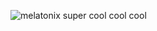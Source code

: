 ![melatonix](https://github.com/jakebildy/melanotix/blob/master/logo.png?raw=true)
super cool cool cool
